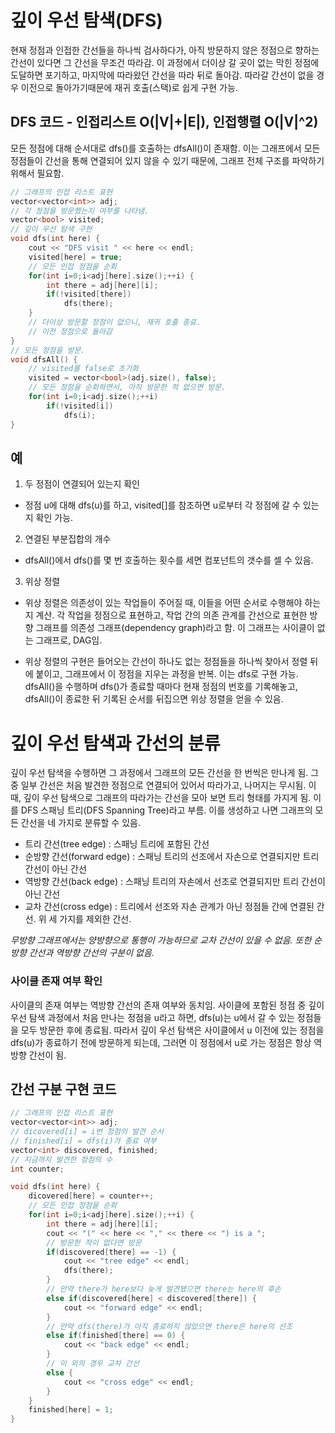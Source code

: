 # 깊이 우선 탐색(DFS)

현재 정점과 인접한 간선들을 하나씩 검사하다가, 아직 방문하지 않은 정점으로 향하는 간선이 있다면 그 간선을 무조건 따라감. 이 과정에서 더이상 갈 곳이 없는 막힌 정점에 도달하면 포기하고, 마지막에 따라왔던 간선을 따라 뒤로 돌아감. 따라갈 간선이 없을 경우 이전으로 돌아가기때문에 재귀 호출(스택)로 쉽게 구현 가능.

## DFS 코드 - 인접리스트 O(|V|+|E|), 인접행렬 O(|V|^2)

모든 정점에 대해 순서대로 dfs()를 호출하는 dfsAll()이 존재함.
이는 그래프에서 모든 정점들이 간선을 통해 연결되어 있지 않을 수 있기 때문에, 그래프 전체 구조를 파악하기 위해서 필요함.

```cpp
// 그래프의 인접 리스트 표현
vector<vector<int>> adj;
// 각 정점을 방문했는지 여부를 나타냄.
vector<bool> visited;
// 깊이 우선 탐색 구현
void dfs(int here) {
	cout << "DFS visit " << here << endl;
	visited[here] = true;
	// 모든 인접 정점을 순회
	for(int i=0;i<adj[here].size();++i) {
		int there = adj[here][i];
		if(!visited[there])
			dfs(there);
	}
	// 더이상 방문할 정점이 없으니, 재귀 호출 종료. 
	// 이전 정점으로 돌아감
}
// 모든 정점을 방문.
void dfsAll() {
	// visited를 false로 초기화
	visited = vector<bool>(adj.size(), false);
	// 모든 정점을 순회하면서, 아직 방문한 적 없으면 방문.
	for(int i=0;i<adj.size();++i)
		if(!visited[i])
			dfs(i);
}
```

## 예

1. 두 정점이 연결되어 있는지 확인
- 정점 u에 대해 dfs(u)를 하고, visited[]를 참조하면 u로부터 각 정점에 갈 수 있는지 확인 가능.

2. 연결된 부분집합의 개수
- dfsAll()에서 dfs()를 몇 번 호출하는 횟수를 세면 컴포넌트의 갯수를 셀 수 있음.

3. 위상 정렬
- 위상 정렬은 의존성이 있는 작업들이 주어질 때, 이들을 어떤 순서로 수행해야 하는지 계산. 각 작업을 정점으로 표현하고, 작업 간의 의존 관계를 간선으로 표현한 방향 그래프를 의존성 그래프(dependency graph)라고 함. 이 그래프는 사이클이 없는 그래프로, DAG임.

- 위상 정렬의 구현은 들어오는 간선이 하나도 없는 정점들을 하나씩 찾아서 정렬 뒤에 붙이고, 그래프에서 이 정점을 지우는 과정을 반복. 이는 dfs로 구현 가능. dfsAll()을 수행하며 dfs()가 종료할 때마다 현재 정점의 번호를 기록해놓고, dfsAll()이 종료한 뒤 기록된 순서를 뒤집으면 위상 정렬을 얻을 수 있음. 

# 깊이 우선 탐색과 간선의 분류

깊이 우선 탐색을 수행하면 그 과정에서 그래프의 모든 간선을 한 번씩은 만나게 됨. 그중 일부 간선은 처음 발견한 정점으로 연결되어 있어서 따라가고, 나머지는 무시됨. 이때, 깊이 우선 탐색으로 그래프의 따라가는 간선을 모아 보면 트리 형태를 가지게 됨. 이를 DFS 스패닝 트리(DFS Spanning Tree)라고 부름. 이를 생성하고 나면 그래프의 모든 간선을 네 가지로 분류할 수 있음.

- 트리 간선(tree edge) : 스패닝 트리에 포함된 간선
- 순방향 간선(forward edge) : 스패닝 트리의 선조에서 자손으로 연결되지만 트리 간선이 아닌 간선
- 역방향 간선(back edge) : 스패닝 트리의 자손에서 선조로 연결되지만 트리 간선이 아닌 간선
- 교차 간선(cross edge) : 트리에서 선조와 자손 관계가 아닌 정점들 간에 연결된 간선. 위 세 가지를 제외한 간선.  

*무방향 그래프에서는 양방향으로 통행이 가능하므로 교차 간선이 있을 수 없음. 또한 순방향 간선과 역방향 간선의 구분이 없음.*


### 사이클 존재 여부 확인

사이클의 존재 여부는 역방향 간선의 존재 여부와 동치임. 사이클에 포함된 정점 중 깊이 우선 탐색 과정에서 처음 만나는 정점을 u라고 하면, dfs(u)는 u에서 갈 수 있는 정점들을 모두 방문한 후에 종료됨. 따라서 깊이 우선 탐색은 사이클에서 u 이전에 있는 정점을 dfs(u)가 종료하기 전에 방문하게 되는데, 그러면 이 정점에서 u로 가는 정점은 항상 역방향 간선이 됨.

## 간선 구분 구현 코드
```cpp
// 그래프의 인접 리스트 표현
vector<vector<int>> adj;
// dicovered[i] = i번 정점의 발견 순서
// finished[i] = dfs(i)가 종료 여부
vector<int> discovered, finished;
// 지금까지 발견한 정점의 수
int counter;

void dfs(int here) {
	dicovered[here] = counter++;
	// 모든 인접 정점을 순회
	for(int i=0;i<adj[here].size();++i) {
		int there = adj[here][i];
		cout << "(" << here << "," << there << ") is a ";
		// 방문한 적이 없다면 방문
		if(discovered[there] == -1) {
			cout << "tree edge" << endl;
			dfs(there);
		}
		// 만약 there가 here보다 늦게 발견됐으면 there는 here의 후손
		else if(discovered[here] < discovered[there]) {
			cout << "forward edge" << endl;
		}
		// 만약 dfs(there)가 아직 종료하지 않았으면 there은 here의 선조
		else if(finished[there] == 0) {
			cout << "back edge" << endl;
		}
		// 이 외의 경우 교차 간선
		else {
			cout << "cross edge" << endl;
		}
	}
	finished[here] = 1;
}
```















